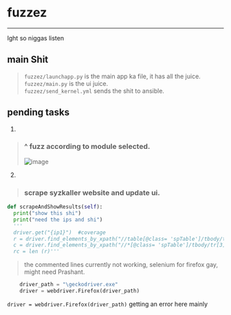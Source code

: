 # fuzzez

***

Ight so niggas listen

## main Shit

> `fuzzez/launchapp.py` is the main app ka file, it has all the juice.\
> `fuzzez/main.py` is the ui juice.\
> `fuzzez/send_kernel.yml` sends the shit to ansible.

## pending tasks

1.
> ### ^ fuzz according to module selected.
> ![image](https://github.com/IC3lemon/fuzzez/assets/150153966/0d3cc06a-1f5d-463b-9519-6704b20fe7c5)

2.
> ### scrape syzkaller website and update ui.
```python
def scrapeAndShowResults(self):
  print("show this shi")
  print("need the ips and shi")
  '''
  driver.get("{ip1}")  #coverage
  r = driver.find_elements_by_xpath("//table[@class= 'spTable']/tbody/tr")
  c = driver.find_elements_by_xpath("//*[@class= 'spTable']/tbody/tr[3]/td")
  rc = len (r)'''
```
>the commented lines currently not working, selenium for firefox gay, might need Prashant.
```python
    driver_path = "\geckodriver.exe"
    driver = webdriver.Firefox(driver_path)
```
`driver = webdriver.Firefox(driver_path)` getting an error here mainly
